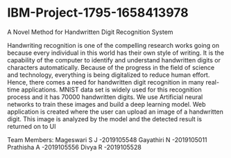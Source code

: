 # IBM-Project-1795-1658413978
A Novel Method for Handwritten Digit Recognition System

Handwriting recognition is one of the compelling research works going on because every individual in this world has their own style of writing. 
It is the capability of the computer to identify and understand handwritten digits or characters automatically. 
Because of the progress in the field of science and technology, everything is being digitalized to reduce human effort.
Hence, there comes a need for handwritten digit recognition in many real-time applications.
MNIST data set is widely used for this recognition process and it has 70000 handwritten digits. 
We use Artificial neural networks to train these images and build a deep learning model.
Web application is created where the user can upload an image of a handwritten digit.
This image is analyzed by the model and the detected result is returned on to UI

Team Members:
Mageswari S J  -2019105548
Gayathiri N    -2019105011
Prathisha A    -2019105556
Divya R        -2019105528
